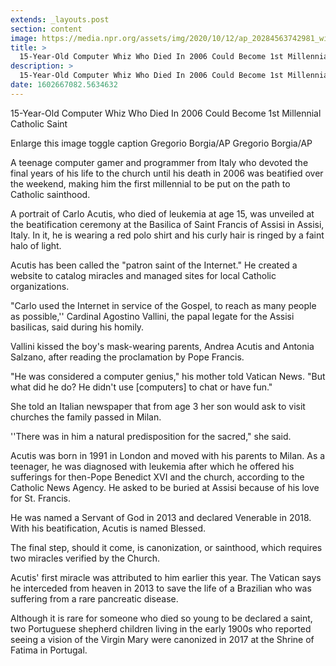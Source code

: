 ```yaml
--- 
extends: _layouts.post 
section: content 
image: https://media.npr.org/assets/img/2020/10/12/ap_20284563742981_wide-f800570184b72b9a5b44898263b1229cd1aed5ac.jpg?s=1400 
title: > 
  15-Year-Old Computer Whiz Who Died In 2006 Could Become 1st Millennial Catholic Saint 
description: > 
  15-Year-Old Computer Whiz Who Died In 2006 Could Become 1st Millennial Catholic SaintEnlarge this image toggle caption Gregorio Borgia/AP Gregorio Borgia/APA teenage computer gamer and programmer from Italy who devoted the final years of his life to the church until his death in 2006 was beatified over the weekend, making him the first millennial to be put on the path to Catholic sainthood.A portrait of Carlo Acutis, who died of leukemia at age 15, was unveiled at the beatification ceremony at the Basilica of Saint Francis of Assisi in Assisi, Italy.In it, he is wearing a red polo shirt and his curly hair is ringed by a faint halo of light.Vallini kissed the boy's mask-wearing parents, Andrea Acutis and Antonia Salzano, after reading the proclamation by Pope Francis."He was considered a computer genius," his mother told Vatican News. 
date: 1602667082.5634632 
--- 
```

15-Year-Old Computer Whiz Who Died In 2006 Could Become 1st Millennial Catholic Saint

Enlarge this image toggle caption Gregorio Borgia/AP Gregorio Borgia/AP

A teenage computer gamer and programmer from Italy who devoted the final years of his life to the church until his death in 2006 was beatified over the weekend, making him the first millennial to be put on the path to Catholic sainthood.

A portrait of Carlo Acutis, who died of leukemia at age 15, was unveiled at the beatification ceremony at the Basilica of Saint Francis of Assisi in Assisi, Italy. In it, he is wearing a red polo shirt and his curly hair is ringed by a faint halo of light.

Acutis has been called the "patron saint of the Internet." He created a website to catalog miracles and managed sites for local Catholic organizations.

"Carlo used the Internet in service of the Gospel, to reach as many people as possible,'' Cardinal Agostino Vallini, the papal legate for the Assisi basilicas, said during his homily.

Vallini kissed the boy's mask-wearing parents, Andrea Acutis and Antonia Salzano, after reading the proclamation by Pope Francis.

"He was considered a computer genius," his mother told Vatican News. "But what did he do? He didn't use [computers] to chat or have fun."

She told an Italian newspaper that from age 3 her son would ask to visit churches the family passed in Milan.

''There was in him a natural predisposition for the sacred," she said.

Acutis was born in 1991 in London and moved with his parents to Milan. As a teenager, he was diagnosed with leukemia after which he offered his sufferings for then-Pope Benedict XVI and the church, according to the Catholic News Agency. He asked to be buried at Assisi because of his love for St. Francis.

He was named a Servant of God in 2013 and declared Venerable in 2018. With his beatification, Acutis is named Blessed.

The final step, should it come, is canonization, or sainthood, which requires two miracles verified by the Church.

Acutis' first miracle was attributed to him earlier this year. The Vatican says he interceded from heaven in 2013 to save the life of a Brazilian who was suffering from a rare pancreatic disease.

Although it is rare for someone who died so young to be declared a saint, two Portuguese shepherd children living in the early 1900s who reported seeing a vision of the Virgin Mary were canonized in 2017 at the Shrine of Fatima in Portugal.